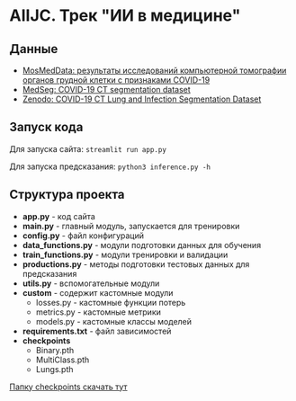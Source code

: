 # AIIJC. Трек "ИИ в медицине"

## Данные

* [MosMedData: результаты исследований компьютерной томографии органов грудной клетки с признаками COVID-19](https://mosmed.ai/datasets/covid19_1110/)  
* [MedSeg: COVID-19 CT segmentation dataset](http://medicalsegmentation.com/covid19/)
* [Zenodo: COVID-19 CT Lung and Infection Segmentation Dataset](https://zenodo.org/record/3757476#.YRqU0IgzbP_)

## Запуск кода 

Для запуска сайта: `streamlit run app.py`

Для запуска предсказания: `python3 inference.py -h`

## Структура проекта
- **app.py** - код сайта
- **main.py** - главный модуль, запускается для тренировки
- **config.py** - файл конфигураций
- **data_functions.py** - модули подготовки данных для обучения
- **train_functions.py** - модули тренировки и валидации
- **productions.py** - методы подготовки тестовых данных для предсказания
- **utils.py** - вспомогательные модули
- **custom** - содержит кастомные модули
  - losses.py - кастомные функции потерь 
  - metrics.py - кастомные метрики
  - models.py - кастомные классы моделей
- **requirements.txt** - файл зависимостей
- **checkpoints**
  - Binary.pth
  - MultiClass.pth
  - Lungs.pth

[Папку checkpoints скачать тут](https://drive.google.com/file/d/19svztOBB4RhnW7cwuZTDPZb0EiWKdydN/view?usp=sharing)
